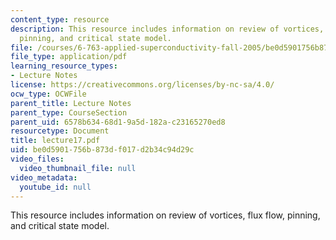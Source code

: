 ```yaml
---
content_type: resource
description: This resource includes information on review of vortices, flux flow,
  pinning, and critical state model.
file: /courses/6-763-applied-superconductivity-fall-2005/be0d5901756b873df017d2b34c94d29c_lecture17.pdf
file_type: application/pdf
learning_resource_types:
- Lecture Notes
license: https://creativecommons.org/licenses/by-nc-sa/4.0/
ocw_type: OCWFile
parent_title: Lecture Notes
parent_type: CourseSection
parent_uid: 6578b634-68d1-9a5d-182a-c23165270ed8
resourcetype: Document
title: lecture17.pdf
uid: be0d5901-756b-873d-f017-d2b34c94d29c
video_files:
  video_thumbnail_file: null
video_metadata:
  youtube_id: null
---
```

This resource includes information on review of vortices, flux flow, pinning, and critical state model.